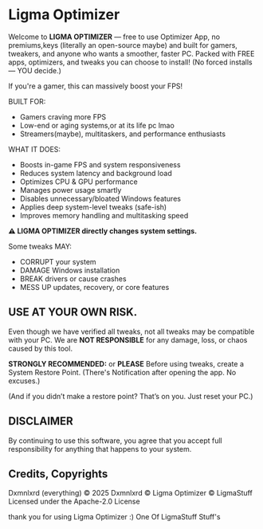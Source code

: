# Ligma Optimizer

Welcome to **LIGMA OPTIMIZER** — free to use Optimizer App, no premiums,keys (literally an open-source maybe) and built for gamers, tweakers, and anyone who wants a smoother, faster PC.
Packed with FREE apps, optimizers, and tweaks you can choose to install!
(No forced installs — YOU decide.) 

If you're a gamer, this can massively boost your FPS!

BUILT FOR:
- Gamers craving more FPS
- Low-end or aging systems,or at its life pc lmao
- Streamers(maybe), multitaskers, and performance enthusiasts

WHAT IT DOES:
- Boosts in-game FPS and system responsiveness
- Reduces system latency and background load
- Optimizes CPU & GPU performance
- Manages power usage smartly
- Disables unnecessary/bloated Windows features
- Applies deep system-level tweaks (safe-ish)
- Improves memory handling and multitasking speed

**⚠️ LIGMA OPTIMIZER directly changes system settings.**

Some tweaks MAY:
- CORRUPT your system
- DAMAGE Windows installation
- BREAK drivers or cause crashes
- MESS UP updates, recovery, or core features

## USE AT YOUR OWN RISK.
Even though we have verified all tweaks, not all tweaks may be compatible with your PC. 
We are **NOT RESPONSIBLE** for any damage, loss, or chaos caused by this tool.

**STRONGLY RECOMMENDED:** or **PLEASE**
Before using tweaks, create a System Restore Point.
(There's Notification after opening the app. No excuses.)

(And if you didn’t make a restore point? That’s on you. Just reset your PC.)


## DISCLAIMER

By continuing to use this software, you agree that you accept full responsibility
for anything that happens to your system.

## Credits, Copyrights
Dxmnlxrd (everything)
© 2025 Dxmnlxrd
© Ligma Optimizer
© LigmaStuff
Licensed under the Apache-2.0 License

thank you for using Ligma Optimizer :)
One Of LigmaStuff Stuff's
